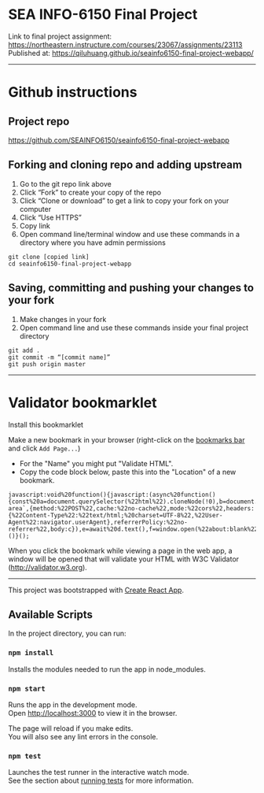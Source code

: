 # SEA INFO-6150 Final Project

Link to final project assignment: https://northeastern.instructure.com/courses/23067/assignments/23113
Published at: https://qiluhuang.github.io/seainfo6150-final-project-webapp/

<hr>

# Github instructions

## Project repo
https://github.com/SEAINFO6150/seainfo6150-final-project-webapp

## Forking and cloning repo and adding upstream
1. Go to the git repo link above
2. Click “Fork” to create your copy of the repo
3. Click “Clone or download” to get a link to copy your fork on your computer
4. Click “Use HTTPS”
5. Copy link
6. Open command line/terminal window and use these commands in a directory where you have admin permissions
```
git clone [copied link]
cd seainfo6150-final-project-webapp
```

## Saving, committing and pushing your changes to your fork
1. Make changes in your fork
2. Open command line and use these commands inside your final project directory
```
git add .
git commit -m “[commit name]”
git push origin master
```

<hr>

# Validator bookmarklet

Install this bookmarklet

Make a new bookmark in your browser (right-click on the [bookmarks bar](https://support.google.com/chrome/answer/95745?hl=en) and click `Add Page...`)

- For the "Name" you might put "Validate HTML".
- Copy the code block below, paste this into the "Location" of a new bookmark.

```
javascript:void%20function(){javascript:(async%20function(){const%20a=document.querySelector(%22html%22).cloneNode(!0),b=document.createElement(%22div%22);b.appendChild(a);const%20c=`%3C!DOCTYPE%20html%3E${b.innerHTML}`.replace(/style%20type=\%22text\/css\%22/g,%22style%22),d=await%20fetch(`http://localhost:3000/nu/%23text-area`,{method:%22POST%22,cache:%22no-cache%22,mode:%22cors%22,headers:{%22Content-Type%22:%22text/html;%20charset=UTF-8%22,%22User-Agent%22:navigator.userAgent},referrerPolicy:%22no-referrer%22,body:c}),e=await%20d.text(),f=window.open(%22about:blank%22,%22%22,%22width=700,height=500%22);let%20g=e.replace(%22style.css%22,%22https://validator.w3.org/nu/style.css%22);g=g.replace(/\%3Cform(.*)form\%3E/g,%22%22),f.document.write(g)})()}();
```

When you click the bookmark while viewing a page in the web app, a window will be opened that will validate your HTML with W3C Validator (http://validator.w3.org).

<hr>

This project was bootstrapped with [Create React App](https://github.com/facebook/create-react-app).

## Available Scripts

In the project directory, you can run:

### `npm install`

Installs the modules needed to run the app in node_modules.

### `npm start`

Runs the app in the development mode.<br>
Open [http://localhost:3000](http://localhost:3000) to view it in the browser.

The page will reload if you make edits.<br>
You will also see any lint errors in the console.

### `npm test`

Launches the test runner in the interactive watch mode.<br>
See the section about [running tests](https://facebook.github.io/create-react-app/docs/running-tests) for more information.
